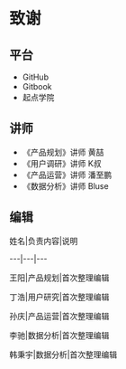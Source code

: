 # 致谢

## 平台

- GitHub
- Gitbook
- 起点学院

## 讲师

- 《产品规划》讲师 黄喆
- 《用户调研》讲师 K叔
- 《产品运营》讲师 潘至鹏
- 《数据分析》讲师 Bluse

## 编辑

姓名|负责内容|说明

---|---|---

王阳|产品规划|首次整理编辑

丁浩|用户研究|首次整理编辑

孙庆|产品运营|首次整理编辑

李驰|数据分析|首次整理编辑

韩秉宇|数据分析|首次整理编辑